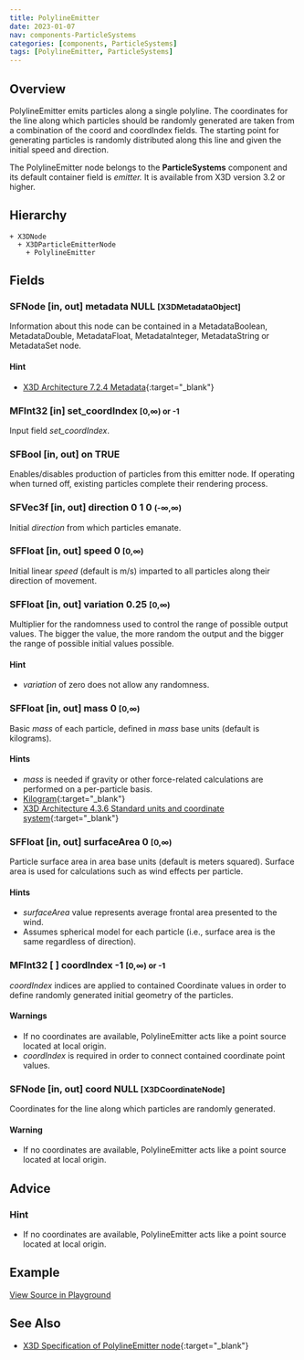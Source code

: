 ```yaml
---
title: PolylineEmitter
date: 2023-01-07
nav: components-ParticleSystems
categories: [components, ParticleSystems]
tags: [PolylineEmitter, ParticleSystems]
---
```

<style>
.post h3 {
  word-spacing: 0.2em;
}
</style>

## Overview

PolylineEmitter emits particles along a single polyline. The coordinates for the line along which particles should be randomly generated are taken from a combination of the coord and coordIndex fields. The starting point for generating particles is randomly distributed along this line and given the initial speed and direction.

The PolylineEmitter node belongs to the **ParticleSystems** component and its default container field is *emitter.* It is available from X3D version 3.2 or higher.

## Hierarchy

```
+ X3DNode
  + X3DParticleEmitterNode
    + PolylineEmitter
```

## Fields

### SFNode [in, out] **metadata** NULL <small>[X3DMetadataObject]</small>

Information about this node can be contained in a MetadataBoolean, MetadataDouble, MetadataFloat, MetadataInteger, MetadataString or MetadataSet node.

#### Hint

- [X3D Architecture 7.2.4 Metadata](https://www.web3d.org/specifications/X3Dv4Draft/ISO-IEC19775-1v4-IS.proof//Part01/components/core.html#Metadata){:target="_blank"}

### MFInt32 [in] **set_coordIndex** <small>[0,∞) or -1</small>

Input field *set_coordIndex*.

### SFBool [in, out] **on** TRUE

Enables/disables production of particles from this emitter node. If operating when turned off, existing particles complete their rendering process.

### SFVec3f [in, out] **direction** 0 1 0 <small>(-∞,∞)</small>

Initial *direction* from which particles emanate.

### SFFloat [in, out] **speed** 0 <small>[0,∞)</small>

Initial linear *speed* (default is m/s) imparted to all particles along their direction of movement.

### SFFloat [in, out] **variation** 0.25 <small>[0,∞)</small>

Multiplier for the randomness used to control the range of possible output values. The bigger the value, the more random the output and the bigger the range of possible initial values possible.

#### Hint

- *variation* of zero does not allow any randomness.

### SFFloat [in, out] **mass** 0 <small>[0,∞)</small>

Basic *mass* of each particle, defined in *mass* base units (default is kilograms).

#### Hints

- *mass* is needed if gravity or other force-related calculations are performed on a per-particle basis.
- [Kilogram](https://en.wikipedia.org/wiki/Kilogram){:target="_blank"}
- [X3D Architecture 4.3.6 Standard units and coordinate system](https://www.web3d.org/specifications/X3Dv4Draft/ISO-IEC19775-1v4-IS.proof//Part01/concepts.html#Standardunitscoordinates){:target="_blank"}

### SFFloat [in, out] **surfaceArea** 0 <small>[0,∞)</small>

Particle surface area in area base units (default is meters squared). Surface area is used for calculations such as wind effects per particle.

#### Hints

- *surfaceArea* value represents average frontal area presented to the wind.
- Assumes spherical model for each particle (i.e., surface area is the same regardless of direction).

### MFInt32 [ ] **coordIndex** -1 <small>[0,∞) or -1</small>

*coordIndex* indices are applied to contained Coordinate values in order to define randomly generated initial geometry of the particles.

#### Warnings

- If no coordinates are available, PolylineEmitter acts like a point source located at local origin.
- *coordIndex* is required in order to connect contained coordinate point values.

### SFNode [in, out] **coord** NULL <small>[X3DCoordinateNode]</small>

Coordinates for the line along which particles are randomly generated.

#### Warning

- If no coordinates are available, PolylineEmitter acts like a point source located at local origin.

## Advice

### Hint

- If no coordinates are available, PolylineEmitter acts like a point source located at local origin.

## Example

<x3d-canvas src="https://create3000.github.io/media/examples/ParticleSystems/PolylineEmitter/PolylineEmitter.x3d" update="auto"></x3d-canvas>

[View Source in Playground](/x_ite/playground/?url=https://create3000.github.io/media/examples/ParticleSystems/PolylineEmitter/PolylineEmitter.x3d)

## See Also

- [X3D Specification of PolylineEmitter node](https://www.web3d.org/documents/specifications/19775-1/V4.0/Part01/components/particleSystems.html#PolylineEmitter){:target="_blank"}
